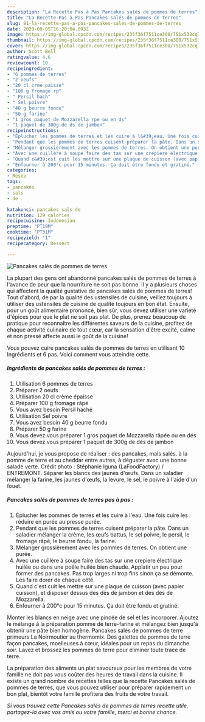 ```yaml
---
description: "La Recette Pas à Pas Pancakes salés de pommes de terres"
title: "La Recette Pas à Pas Pancakes salés de pommes de terres"
slug: 91-la-recette-pas-a-pas-pancakes-sales-de-pommes-de-terres
date: 2020-09-05T16:20:04.093Z
image: https://img-global.cpcdn.com/recipes/235f36f7511ce308/751x532cq70/pancakes-sales-de-pommes-de-terres-photo-principale-de-la-recette.jpg
thumbnail: https://img-global.cpcdn.com/recipes/235f36f7511ce308/751x532cq70/pancakes-sales-de-pommes-de-terres-photo-principale-de-la-recette.jpg
cover: https://img-global.cpcdn.com/recipes/235f36f7511ce308/751x532cq70/pancakes-sales-de-pommes-de-terres-photo-principale-de-la-recette.jpg
author: Scott Bell
ratingvalue: 4.6
reviewcount: 10
recipeingredient:
- "6 pommes de terres"
- "2 oeufs"
- "20 cl crme paisse"
- "100 g fromage rp"
- " Persil hach"
- " Sel poivre"
- "40 g beurre fondu"
- "50 g farine"
- "1 gros paquet de Mozzarella rpe ou en ds"
- "1 paquet de 300g de ds de jambon"
recipeinstructions:
- "Éplucher les pommes de terres et les cuire à l&#39;eau. Une fois cuire les réduire en purée au presse purée."
- "Pendant que les pommes de terres cuisent préparer la pâte. Dans un saladier mélanger la crème, les œufs battus, le sel poivre, le persil, le fromage râpé, le beurre fondu, la farine."
- "Mélanger grossièrement avec les pommes de terres. On obtient une purée."
- "Avec une cuillère à soupe faire des tas sur une crepiere électrique huilée ou dans une poêle huilée bien chaude. Applatir un peu pour former des pancakes. Pas trop larges ni trop fins sinon ça se démonte. Les faire dorer de chaque côté."
- "Quand c&#39;est cuit les mettre sur une plaque de cuisson (avec papier cuisson), et disposer dessus des dés de jambon et des dés de Mozzarella."
- "Enfourner à 200°c pour 15 minutes. Ça doit être fondu et gratiné."
categories:
- Resep
tags:
- pancakes
- sals
- de

katakunci: pancakes sals de 
nutrition: 129 calories
recipecuisine: Indonesian
preptime: "PT18M"
cooktime: "PT31M"
recipeyield: "1"
recipecategory: Dessert

---
```



![Pancakes salés de pommes de terres](https://img-global.cpcdn.com/recipes/235f36f7511ce308/751x532cq70/pancakes-sales-de-pommes-de-terres-photo-principale-de-la-recette.jpg)

La plupart des gens ont abandonné pancakes salés de pommes de terres à l'avance de peur que la nourriture ne soit pas bonne. Il y a plusieurs choses qui affectent la qualité gustative de pancakes salés de pommes de terres! Tout d'abord, de par la qualité des ustensiles de cuisine, veillez toujours à utiliser des ustensiles de cuisine de qualité toujours en bon état. Ensuite, pour un goût alimentaire prononcé, bien sûr, vous devez utiliser une variété d'épices pour que le plat ne soit pas plat. De plus, prenez beaucoup de pratique pour reconnaître les différentes saveurs de la cuisine, profitez de chaque activité culinaire de tout cœur, car la sensation d'être excité, calme et non pressé affecte aussi le goût de la cuisine!

<!--inarticleads1-->

Vous pouvez cuire pancakes salés de pommes de terres en utilisant 10 Ingrédients et 6 pas. Voici comment vous atteindre cette.

##### Ingrédients de pancakes salés de pommes de terres :

1. Utilisation 6 pommes de terres
1. Préparer 2 oeufs
1. Utilisation 20 cl crème épaisse
1. Préparer 100 g fromage râpé
1. Vous avez besoin  Persil haché
1. Utilisation  Sel poivre
1. Vous avez besoin 40 g beurre fondu
1. Préparer 50 g farine
1. Vous devez vous préparer 1 gros paquet de Mozzarella râpée ou en dés
1. Vous devez vous préparer 1 paquet de 300g de dés de jambon


Aujourd&#39;hui, je vous propose de réaliser : des pancakes, mais salés. à la pomme de terre et au cheddar entre autres, à déguster avec une bonne salade verte. Crédit photo : Stéphanie Iguna (LaFoodFactory) / ENTREMONT. Séparer les blancs des jaunes d&#39;œufs. Dans un saladier mélanger la farine, les jaunes d&#39;œufs, la levure, le sel, le poivre à l&#39;aide d&#39;un fouet. 

<!--inarticleads2-->

##### Pancakes salés de pommes de terres pas à pas :

1. Éplucher les pommes de terres et les cuire à l&#39;eau. Une fois cuire les réduire en purée au presse purée.
1. Pendant que les pommes de terres cuisent préparer la pâte. Dans un saladier mélanger la crème, les œufs battus, le sel poivre, le persil, le fromage râpé, le beurre fondu, la farine.
1. Mélanger grossièrement avec les pommes de terres. On obtient une purée.
1. Avec une cuillère à soupe faire des tas sur une crepiere électrique huilée ou dans une poêle huilée bien chaude. Applatir un peu pour former des pancakes. Pas trop larges ni trop fins sinon ça se démonte. Les faire dorer de chaque côté.
1. Quand c&#39;est cuit les mettre sur une plaque de cuisson (avec papier cuisson), et disposer dessus des dés de jambon et des dés de Mozzarella.
1. Enfourner à 200°c pour 15 minutes. Ça doit être fondu et gratiné.


Monter les blancs en neige avec une pincée de sel et les incorporer. Ajoutez le mélange à la préparation pomme de terre-farine et mélangez bien jusqu&#39;à obtenir une pâte bien homogène. Pancakes salés de pommes de terre primeurs La Noirmoutier au thermomix. Des galettes de pommes de terre façon pancakes, moelleuses à cœur, idéales pour un repas du dimanche soir. Lavez et brossez les pommes de terre pour éliminer toute trace de terre. 

<!--inarticleads1-->

<p>
La préparation des aliments un plat savoureux pour les membres de votre famille ne doit pas vous coûter des heures de travail dans la cuisine. Il existe un grand nombre de recettes telles que la recette Pancakes salés de pommes de terres, que vous pouvez utiliser pour préparer rapidement un bon plat, bientôt votre famille profitera des fruits de votre travail.
</p>

<p>
<i>Si vous trouvez cette Pancakes salés de pommes de terres recette utile, partagez-la avec vos amis ou votre famille, merci et bonne chance.</i>
</p>
